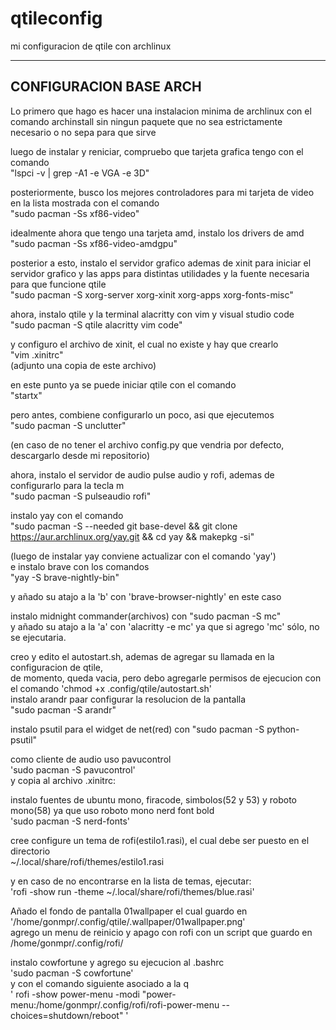 # qtileconfig
mi configuracion de qtile con archlinux


-----------------------------------                                                                                                                                                                                               
CONFIGURACION BASE ARCH                                                                                                                                                                                               
-----------------------------------                                                                                                                                                                                                
                                                                                                                                                                                               
Lo primero que hago es hacer una instalacion minima de archlinux con el comando archinstall sin ningun paquete que no sea estrictamente necesario o no sepa para que sirve                                             


luego de instalar y reniciar, compruebo que tarjeta grafica tengo con el comando                          
"lspci -v | grep -A1 -e VGA -e 3D"

posteriormente, busco los mejores controladores para mi tarjeta de video en la lista mostrada con el comando                      
"sudo pacman -Ss xf86-video"

idealmente ahora que tengo una tarjeta amd, instalo los drivers de amd                                                     
"sudo pacman -Ss xf86-video-amdgpu"

posterior a esto, instalo el servidor grafico ademas de xinit para iniciar el servidor grafico y las apps para distintas utilidades y la fuente necesaria para que funcione qtile                                                                         
"sudo pacman -S xorg-server xorg-xinit xorg-apps xorg-fonts-misc"

ahora, instalo qtile y la terminal alacritty con vim y visual studio code                                                                         
"sudo pacman -S qtile alacritty vim code"

y configuro el archivo de xinit, el cual no existe y hay que crearlo                                                                    
"vim .xinitrc"                                                                                      
(adjunto una copia de este archivo)

en este punto ya se puede iniciar qtile con el comando                                                                                    
"startx"                                                                                                              

pero antes, combiene configurarlo un poco, asi que ejecutemos                                                                                                            
"sudo pacman -S unclutter"                                                                                                      



(en caso de no tener el archivo config.py que vendria por defecto, descargarlo desde mi repositorio)

ahora, instalo el servidor de audio pulse audio y rofi, ademas de configurarlo para la tecla m                                                                                                                            
"sudo pacman -S pulseaudio rofi"

instalo yay con el comando                                                                                                                                                                      
"sudo pacman -S --needed git base-devel && git clone https://aur.archlinux.org/yay.git && cd yay && makepkg -si"                                                                                                                

(luego de instalar yay conviene actualizar con el comando 'yay')                                                                                                                            
e instalo brave con los comandos                                                                                                                                                                  
"yay -S brave-nightly-bin"                                                                                                                                                                                                

y añado su atajo a la 'b' con 'brave-browser-nightly' en este caso

instalo midnight commander(archivos) con 
"sudo pacman -S mc"                                                                                                                                                                                                                      
y añado su atajo a la 'a' con 'alacritty -e mc' ya que si agrego 'mc' sólo, no se ejecutaria.                                                                                                                                                                          

creo y edito el autostart.sh, ademas de agregar su llamada en la configuracion de qtile,                                                                                                                                                    
de momento, queda vacia, pero debo agregarle permisos de ejecucion con el comando 'chmod +x .config/qtile/autostart.sh'                                                                                                                                                                                              
instalo arandr paar configurar la resolucion de la pantalla                                                                                                                                                                                                                    
"sudo pacman -S arandr"                                                                                                                                                                                                                                        

instalo psutil para el widget de net(red) con 
"sudo pacman -S python-psutil"

                                                                                                                                                                                                          
como cliente de audio uso pavucontrol                                                                                                                                                                                                         
'sudo pacman -S pavucontrol'                                                                                                                                                                                                           
y copia al archivo .xinitrc:                                                                                                                                                                                                           
                                                                                                                                                                                                                                                                                                                                                              
instalo fuentes de ubuntu mono, firacode, simbolos(52 y 53) y roboto mono(58) ya que uso roboto mono nerd font bold                                                                                                                                                       
'sudo pacman -S nerd-fonts'                                                                                                                                                                              


cree  configure un tema de rofi(estilo1.rasi), el cual debe ser puesto en el directorio                                                                                                                                                      
~/.local/share/rofi/themes/estilo1.rasi                                                                                                                                                                                                              

y en caso de no encontrarse en la lista de temas, ejecutar:                                                                                                                                                      
'rofi -show run -theme ~/.local/share/rofi/themes/blue.rasi'                                                                                                                                                      


Añado el fondo de pantalla 01wallpaper el cual guardo en '/home/gonmpr/.config/qtile/.wallpaper/01wallpaper.png'                                                                                                                                                            
agrego un menu de reinicio y apago con rofi con un script que guardo en /home/gonmpr/.config/rofi/                                                                        

instalo cowfortune  y agrego su ejecucion al .bashrc                                                                                                                                                                                      
'sudo pacman -S cowfortune'                                                                                                                                                                                                                              
y con el comando siguiente asociado a la q                                                                                                                                                  
' rofi -show power-menu -modi "power-menu:/home/gonmpr/.config/rofi/rofi-power-menu --choices=shutdown/reboot" '                                                                              

